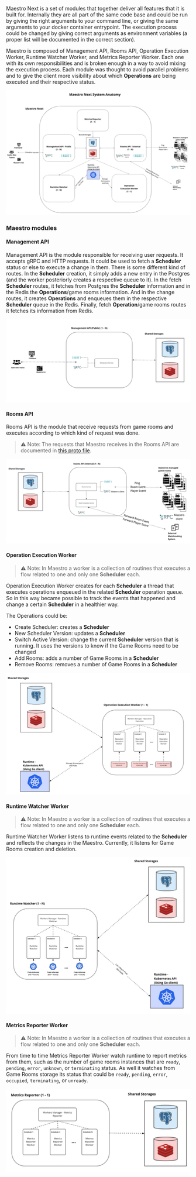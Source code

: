 Maestro Next is a set of modules that together deliver all features that it is built for. Internally they are all part of the same code base and could be run by giving the right arguments to your command line, or giving the same arguments to your docker container entrypoint. The execution process could be changed by giving correct arguments as environment variables (a proper list will be documented in the correct section).

Maestro is composed of Management API, Rooms API, Operation Execution Worker, Runtime Watcher Worker, and Metrics Reporter Worker. Each one with its own responsibilities and is broken enough in a way to avoid mixing the execution process. Each module was thought to avoid parallel problems and to give the client more visibility about which **Operations** are being executed and their respective status.


![architecture IMAGE](./diagrams/Architecture.jpg)

### Maestro modules

#### Management API

Management API is the module responsible for receiving user requests. It accepts gRPC and HTTP requests. It could be used to fetch a **Scheduler** status or else to execute a change in them. There is some different kind of routes. In the **Scheduler** creation, it simply adds a new entry in the Postgres (and the worker posteriorly creates a respective queue to it). In the fetch **Scheduler** routes, it fetches from Postgres the **Scheduler** information and in the Redis the **Operations**/game rooms information. And in the change routes, it creates **Operations** and enqueues them in the respective **Scheduler** queue in the Redis. Finally, fetch **Operation**/game rooms routes it fetches its information from Redis.

![Management API IMAGE](./diagrams/Architecture-Management-API.jpg)

#### Rooms API

Rooms API is the module that receive requests from game rooms and executes according to which kind of request was done.

> ⚠ Note: The requests that Maestro receives in the Rooms API are documented in [this proto file](https://github.com/topfreegames/protos/blob/master/maestro/grpc/protobuf/events.proto).

![Rooms API IMAGE](./diagrams/Architecture-Rooms-API.jpg)

#### Operation Execution Worker

> ⚠ Note: In Maestro a worker is a collection of routines that executes a flow related to one and only one **Scheduler** each.

Operation Execution Worker creates for each **Scheduler** a thread that executes operations enqueued in the related **Scheduler** operation queue. So in this way became possible to track the events that happened and change a certain **Scheduler** in a healthier way.

The Operations could be:
- Create Scheduler: creates a **Scheduler**
- New Scheduler Version: updates a **Scheduler**
- Switch Active Version: change the current **Scheduler** version that is running. It uses the versions to know if the Game Rooms need to be changed
- Add Rooms: adds a number of Game Rooms in a **Scheduler**
- Remove Rooms: removes a number of Game Rooms in a **Scheduler**

![Operation Execution Worker IMAGE](./diagrams/Architecture-Operation-Execution-Worker.jpg)

#### Runtime Watcher Worker

> ⚠ Note: In Maestro a worker is a collection of routines that executes a flow related to one and only one **Scheduler** each.

Runtime Watcher Worker listens to runtime events related to the **Scheduler** and reflects the changes in the Maestro. Currently, it listens for Game Rooms creation and deletion.

![Runtime Watcher Worker IMAGE](./diagrams/Architecture-Runtime-Watcher-Worker.jpg)

#### Metrics Reporter Worker

> ⚠ Note: In Maestro a worker is a collection of routines that executes a flow related to one and only one **Scheduler** each.

From time to time Metrics Reporter Worker watch runtime to report metrics from them, such as the number of game rooms instances that are `ready`, `pending`, `error`, `unknown`, or `terminating` status. As well it watches from Game Rooms storage its status that could be `ready`, `pending`, `error`, `occupied`, `terminating`, or `unready`.

![Metrics Reporter Worker IMAGE](./diagrams/Architecture-Metrics-Reporter-Worker.jpg)

